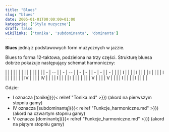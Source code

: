 ```yaml
---
title: "Blues"
slug: "blues"
date: 2005-01-01T00:00:00+01:00
kategorie: ['Style muzyczne']
draft: false
wikilinks: ['tonika', 'subdominanta', 'dominanta']
---
```

**Blues** jedną z podstawowych form muzycznych w jazzie.

Blues to forma 12-taktowa, podzielona na trzy części. Strukturę bluesa
dobrze pokazuje następujący schemat harmoniczny:

|   |    |  |   |    |  |   |   |  |   |   |  |   |
| - | -- |  | - | -- |  | - | - |  | - | - |  | - |
| | | I  |  | | | I  |  | | | I |  | | | I |  | | |
| | | IV |  | | | IV |  | | | I |  | | | I |  | | |
| | | V  |  | | | V  |  | | | I |  | | | I |  | | |

Gdzie:

  - I oznacza [tonikę]({{< relref "Tonika.md" >}}) (akord na pierwszym stopniu
    gamy)
  - IV oznacza [subdominantę]({{< relref "Funkcje_harmoniczne.md" >}}) (akord na
    czwartym stopniu gamy)
  - V oznacza [dominantę]({{< relref "Funkcje_harmoniczne.md" >}}) (akord na piątym stopniu
    gamy)

